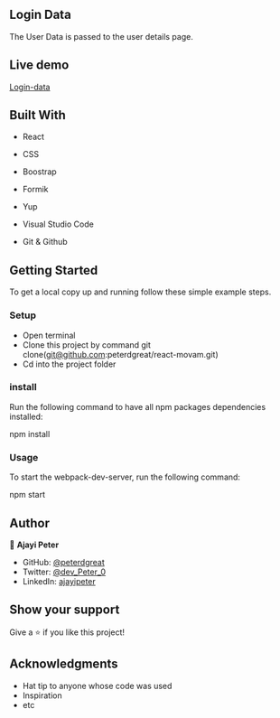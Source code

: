## Login Data
The User Data is passed to the user details page.

## Live demo
[Login-data](https://login-detail-react.netlify.app/)


## Built With

- React

- CSS

- Boostrap

- Formik

- Yup

- Visual Studio Code

- Git & Github


## Getting Started
To get a local copy up and running follow these simple example steps.

### Setup
* Open terminal
* Clone this project by command git clone(git@github.com:peterdgreat/react-movam.git)
* Cd into the project folder

### install
Run the following command to have all npm packages dependencies installed:

npm install

### Usage

To start the webpack-dev-server, run the following command:

npm start

## Author

👤 **Ajayi Peter**

- GitHub: [@peterdgreat](https://github.com/peterdgreat)
- Twitter: [@dev_Peter_0](https://twitter.com/dev_Peter_O)
- LinkedIn: [ajayipeter](https://linkedin.com/in/ajayipeter)

## Show your support

Give a ⭐️ if you like this project!

## Acknowledgments
- Hat tip to anyone whose code was used
- Inspiration
- etc
